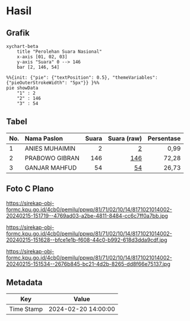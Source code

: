 # Hasil

## Grafik

```mermaid
xychart-beta
    title "Perolehan Suara Nasional"
    x-axis [01, 02, 03]
    y-axis "Suara" 0 --> 146
    bar [2, 146, 54]
```

```mermaid
%%{init: {"pie": {"textPosition": 0.5}, "themeVariables": {"pieOuterStrokeWidth": "5px"}} }%%
pie showData
    "1" : 2
    "2" : 146
    "3" : 54
```

## Tabel

| No. | Nama Paslon    | Suara | Suara (raw) | Persentase |
|:--- |:-------------- | -----:| -----------:| ----------:|
| 1   | ANIES MUHAIMIN | 2     | [2][p-1]    | 0,99       |
| 2   | PRABOWO GIBRAN | 146   | [146][p-2]  | 72,28      |
| 3   | GANJAR MAHFUD  | 54    | [54][p-3]   | 26,73      |


[p-1]: https://github.com/gigit-pemilu/pemilu-2024/blob/main/pilpres/hitung-suara/sub/81-maluku/sub/71-kota-ambon/sub/02-sirimau/sub/1014-waihoka/sub/002-tps/sub/paslon-1.txt
[p-2]: https://github.com/gigit-pemilu/pemilu-2024/blob/main/pilpres/hitung-suara/sub/81-maluku/sub/71-kota-ambon/sub/02-sirimau/sub/1014-waihoka/sub/002-tps/sub/paslon-2.txt
[p-3]: https://github.com/gigit-pemilu/pemilu-2024/blob/main/pilpres/hitung-suara/sub/81-maluku/sub/71-kota-ambon/sub/02-sirimau/sub/1014-waihoka/sub/002-tps/sub/paslon-3.txt

## Foto C Plano

https://sirekap-obj-formc.kpu.go.id/4cb0/pemilu/ppwp/81/71/02/10/14/8171021014002-20240215-151719--4769ad03-a2be-4811-8484-cc6c7ff0a7bb.jpg

https://sirekap-obj-formc.kpu.go.id/4cb0/pemilu/ppwp/81/71/02/10/14/8171021014002-20240215-151628--bfce1e1b-f608-44c0-b992-618d3dda9cdf.jpg

https://sirekap-obj-formc.kpu.go.id/4cb0/pemilu/ppwp/81/71/02/10/14/8171021014002-20240215-151534--2676b845-bc21-4d2b-8265-dd8f66e75137.jpg


## Metadata

| Key        | Value               |
| ---------- | ------------------- |
| Time Stamp | 2024-02-20 14:00:00 |



